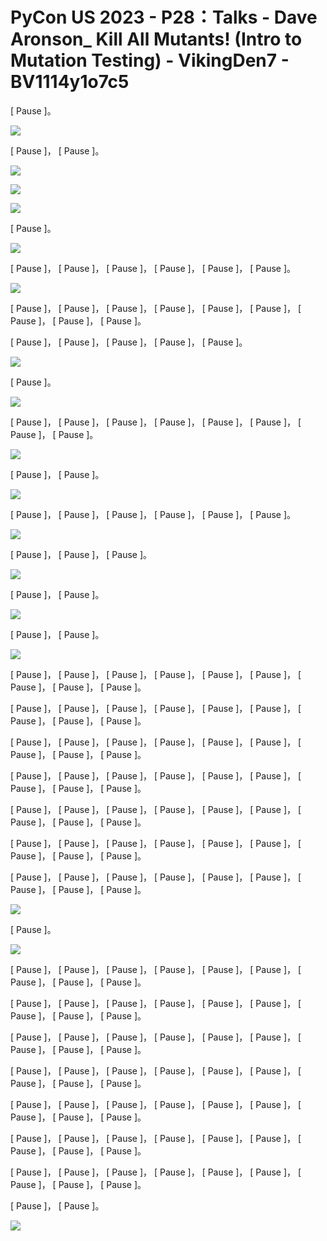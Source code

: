 # PyCon US 2023 - P28：Talks - Dave Aronson_ Kill All Mutants! (Intro to Mutation Testing) - VikingDen7 - BV1114y1o7c5

 [ Pause ]。

![](img/43f9692aaebe3d885df6893d1e075e11_1.png)

 [ Pause ]， [ Pause ]。

![](img/43f9692aaebe3d885df6893d1e075e11_3.png)

![](img/43f9692aaebe3d885df6893d1e075e11_4.png)

![](img/43f9692aaebe3d885df6893d1e075e11_5.png)

 [ Pause ]。

![](img/43f9692aaebe3d885df6893d1e075e11_7.png)

 [ Pause ]， [ Pause ]， [ Pause ]， [ Pause ]， [ Pause ]， [ Pause ]。



![](img/43f9692aaebe3d885df6893d1e075e11_9.png)

 [ Pause ]， [ Pause ]， [ Pause ]， [ Pause ]， [ Pause ]， [ Pause ]， [ Pause ]， [ Pause ]， [ Pause ]。

 [ Pause ]， [ Pause ]， [ Pause ]， [ Pause ]， [ Pause ]。



![](img/43f9692aaebe3d885df6893d1e075e11_11.png)

 [ Pause ]。

![](img/43f9692aaebe3d885df6893d1e075e11_13.png)

 [ Pause ]， [ Pause ]， [ Pause ]， [ Pause ]， [ Pause ]， [ Pause ]， [ Pause ]， [ Pause ]。



![](img/43f9692aaebe3d885df6893d1e075e11_15.png)

 [ Pause ]， [ Pause ]。

![](img/43f9692aaebe3d885df6893d1e075e11_17.png)

 [ Pause ]， [ Pause ]， [ Pause ]， [ Pause ]， [ Pause ]， [ Pause ]。



![](img/43f9692aaebe3d885df6893d1e075e11_19.png)

 [ Pause ]， [ Pause ]， [ Pause ]。

![](img/43f9692aaebe3d885df6893d1e075e11_21.png)

 [ Pause ]， [ Pause ]。

![](img/43f9692aaebe3d885df6893d1e075e11_23.png)

 [ Pause ]， [ Pause ]。

![](img/43f9692aaebe3d885df6893d1e075e11_25.png)

 [ Pause ]， [ Pause ]， [ Pause ]， [ Pause ]， [ Pause ]， [ Pause ]， [ Pause ]， [ Pause ]， [ Pause ]。

 [ Pause ]， [ Pause ]， [ Pause ]， [ Pause ]， [ Pause ]， [ Pause ]， [ Pause ]， [ Pause ]， [ Pause ]。

 [ Pause ]， [ Pause ]， [ Pause ]， [ Pause ]， [ Pause ]， [ Pause ]， [ Pause ]， [ Pause ]， [ Pause ]。

 [ Pause ]， [ Pause ]， [ Pause ]， [ Pause ]， [ Pause ]， [ Pause ]， [ Pause ]， [ Pause ]， [ Pause ]。

 [ Pause ]， [ Pause ]， [ Pause ]， [ Pause ]， [ Pause ]， [ Pause ]， [ Pause ]， [ Pause ]， [ Pause ]。

 [ Pause ]， [ Pause ]， [ Pause ]， [ Pause ]， [ Pause ]， [ Pause ]， [ Pause ]， [ Pause ]， [ Pause ]。

 [ Pause ]， [ Pause ]， [ Pause ]， [ Pause ]， [ Pause ]， [ Pause ]， [ Pause ]， [ Pause ]， [ Pause ]。



![](img/43f9692aaebe3d885df6893d1e075e11_27.png)

 [ Pause ]。

![](img/43f9692aaebe3d885df6893d1e075e11_29.png)

 [ Pause ]， [ Pause ]， [ Pause ]， [ Pause ]， [ Pause ]， [ Pause ]， [ Pause ]， [ Pause ]， [ Pause ]。

 [ Pause ]， [ Pause ]， [ Pause ]， [ Pause ]， [ Pause ]， [ Pause ]， [ Pause ]， [ Pause ]， [ Pause ]。

 [ Pause ]， [ Pause ]， [ Pause ]， [ Pause ]， [ Pause ]， [ Pause ]， [ Pause ]， [ Pause ]， [ Pause ]。

 [ Pause ]， [ Pause ]， [ Pause ]， [ Pause ]， [ Pause ]， [ Pause ]， [ Pause ]， [ Pause ]， [ Pause ]。

 [ Pause ]， [ Pause ]， [ Pause ]， [ Pause ]， [ Pause ]， [ Pause ]， [ Pause ]， [ Pause ]， [ Pause ]。

 [ Pause ]， [ Pause ]， [ Pause ]， [ Pause ]， [ Pause ]， [ Pause ]， [ Pause ]， [ Pause ]， [ Pause ]。

 [ Pause ]， [ Pause ]， [ Pause ]， [ Pause ]， [ Pause ]， [ Pause ]， [ Pause ]， [ Pause ]， [ Pause ]。

 [ Pause ]， [ Pause ]。

![](img/43f9692aaebe3d885df6893d1e075e11_31.png)